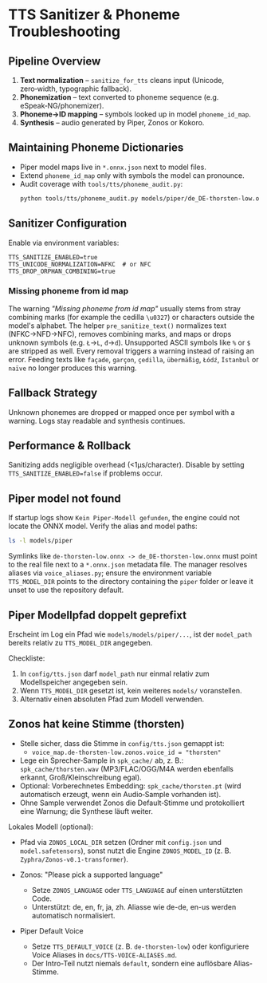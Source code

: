# TTS Sanitizer & Phoneme Troubleshooting

## Pipeline Overview
1. **Text normalization** – `sanitize_for_tts` cleans input (Unicode, zero‑width, typographic fallback).
2. **Phonemization** – text converted to phoneme sequence (e.g. eSpeak‑NG/phonemizer).
3. **Phoneme→ID mapping** – symbols looked up in model `phoneme_id_map`.
4. **Synthesis** – audio generated by Piper, Zonos or Kokoro.

## Maintaining Phoneme Dictionaries
- Piper model maps live in `*.onnx.json` next to model files.
- Extend `phoneme_id_map` only with symbols the model can pronounce.
- Audit coverage with `tools/tts/phoneme_audit.py`:
  ```bash
  python tools/tts/phoneme_audit.py models/piper/de_DE-thorsten-low.onnx.json de < phrases.txt
  ```

## Sanitizer Configuration
Enable via environment variables:
```
TTS_SANITIZE_ENABLED=true
TTS_UNICODE_NORMALIZATION=NFKC  # or NFC
TTS_DROP_ORPHAN_COMBINING=true
```

### Missing phoneme from id map

The warning *"Missing phoneme from id map"* usually stems from stray
combining marks (for example the cedilla `\u0327`) or characters outside the
model's alphabet. The helper `pre_sanitize_text()` normalizes
text (NFKC→NFD→NFC), removes combining marks, and maps or drops unknown
symbols (e.g. `Ł`→`L`, `đ`→`d`). Unsupported ASCII symbols like `%` or `$`
are stripped as well. Every removal triggers a warning instead of raising an
error. Feeding texts like `façade`, `garçon`, `çedilla`, `übermäßig`,
`Łódź`, `İstanbul` or `naïve` no longer produces this warning.

## Fallback Strategy
Unknown phonemes are dropped or mapped once per symbol with a warning. Logs stay readable and synthesis continues.

## Performance & Rollback
Sanitizing adds negligible overhead (<1µs/character). Disable by setting `TTS_SANITIZE_ENABLED=false` if problems occur.

## Piper model not found
If startup logs show `Kein Piper-Modell gefunden`, the engine could not
locate the ONNX model.  Verify the alias and model paths:

```bash
ls -l models/piper
```

Symlinks like `de-thorsten-low.onnx -> de_DE-thorsten-low.onnx` must point to
the real file next to a `*.onnx.json` metadata file.  The manager resolves
aliases via `voice_aliases.py`; ensure the environment variable
`TTS_MODEL_DIR` points to the directory containing the `piper` folder or leave
it unset to use the repository default.

## Piper Modellpfad doppelt geprefixt

Erscheint im Log ein Pfad wie `models/models/piper/...`, ist der
`model_path` bereits relativ zu `TTS_MODEL_DIR` angegeben.

Checkliste:

1. In `config/tts.json` darf `model_path` nur einmal relativ zum
   Modellspeicher angegeben sein.
2. Wenn `TTS_MODEL_DIR` gesetzt ist, kein weiteres `models/` voranstellen.
3. Alternativ einen absoluten Pfad zum Modell verwenden.
## Zonos hat keine Stimme (thorsten)

- Stelle sicher, dass die Stimme in `config/tts.json` gemappt ist:
  - `voice_map.de-thorsten-low.zonos.voice_id = "thorsten"`
- Lege ein Sprecher‑Sample in `spk_cache/` ab, z. B.: `spk_cache/thorsten.wav` (MP3/FLAC/OGG/M4A werden ebenfalls erkannt, Groß/Kleinschreibung egal).
- Optional: Vorberechnetes Embedding: `spk_cache/thorsten.pt` (wird automatisch erzeugt, wenn ein Audio‑Sample vorhanden ist).
- Ohne Sample verwendet Zonos die Default‑Stimme und protokolliert eine Warnung; die Synthese läuft weiter.

Lokales Modell (optional):

- Pfad via `ZONOS_LOCAL_DIR` setzen (Ordner mit `config.json` und `model.safetensors`), sonst nutzt die Engine `ZONOS_MODEL_ID` (z. B. `Zyphra/Zonos-v0.1-transformer`).


- Zonos: "Please pick a supported language"
  - Setze `ZONOS_LANGUAGE` oder `TTS_LANGUAGE` auf einen unterstützten Code.
  - Unterstützt: de, en, fr, ja, zh. Aliasse wie de-de, en-us werden automatisch normalisiert.

- Piper Default Voice
  - Setze `TTS_DEFAULT_VOICE` (z. B. `de-thorsten-low`) oder konfiguriere Voice Aliases in `docs/TTS-VOICE-ALIASES.md`.
  - Der Intro-Teil nutzt niemals `default`, sondern eine auflösbare Alias-Stimme.
